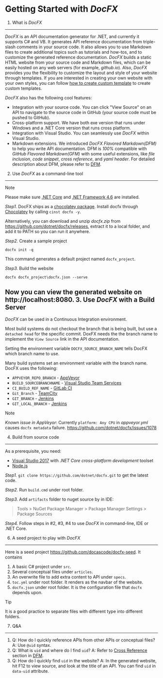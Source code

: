Getting Started with *DocFX*
===============

1. What is *DocFX*
---------------

*DocFX* is an API documentation generator for .NET, and currently it supports C# and VB.
It generates API reference documentation from triple-slash comments in your source code.
It also allows you to use Markdown files to create additional topics such as tutorials and how-tos, and to customize the generated reference documentation.
*DocFX* builds a static HTML website from your source code and Markdown files, which can be easily hosted on any web servers (for example, *github.io*).
Also, *DocFX* provides you the flexibility to customize the layout and style of your website through templates.
If you are interested in creating your own website with your own styles, you can follow [how to create custom template](howto_create_custom_template.md) to create custom templates.

*DocFX* also has the following cool features:

* Integration with your source code. You can click "View Source" on an API to navigate to the source code in GitHub (your source code must be pushed to GitHub).
* Cross-platform support. We have both exe version that runs under Windows and a .NET Core version that runs cross platform.
* Integration with Visual Studio. You can seamlessly use *DocFX* within Visual Studio.
* Markdown extensions. We introduced *DocFX Flavored Markdown(DFM)* to help you write API documentation. DFM is *100%* compatible with *GitHub Flavored Markdown(GFM)* with some useful extensions, like *file inclusion*, *code snippet*, *cross reference*, and *yaml header*.
For detailed description about DFM, please refer to [DFM](../spec/docfx_flavored_markdown.md).


2. Use *DocFX* as a command-line tool
-----------------------

> [!Note]
> Please make sure [.NET Core](https://www.microsoft.com/net/core) and [.NET Framework 4.6](https://www.microsoft.com/en-us/download/details.aspx?id=48130) are installed.

*Step1.* DocFX ships as a [chocolatey package](https://chocolatey.org/packages/docfx).
Install docfx through [Chocolatey](https://chocolatey.org/install) by calling `cinst docfx -y`.

Alternatively, you can download and unzip *docfx.zip* from https://github.com/dotnet/docfx/releases, extract it to a local folder, and add it to PATH so you can run it anywhere.

*Step2.* Create a sample project
```
docfx init -q
```

This command generates a default project named `docfx_project`.

*Step3.* Build the website
```
docfx docfx_project\docfx.json --serve
```

Now you can view the generated website on http://localhost:8080.
3. Use *DocFX* with a Build Server
---------------

*DocFX* can be used in a Continuous Integration environment.

Most build systems do not checkout the branch that is being built, but
use a `detached head` for the specific commit.  DoxFX needs the the branch name to implement the `View Source` link in the API documentation.

Setting the environment variable `DOCFX_SOURCE_BRANCH_NAME` tells DocFX which branch name to use.

Many build systems set an environment variable with the branch name.  DocFX uses the following:

- `APPVEYOR_REPO_BRANCH` - [AppVeyor](https://www.appveyor.com/)
- `BUILD_SOURCEBRANCHNAME` - [Visual Studio Team Services](https://www.visualstudio.com/team-services/)
- `CI_BUILD_REF_NAME` - [GitLab CI](https://about.gitlab.com/gitlab-ci/)
- `Git_Branch` - [TeamCity](https://www.jetbrains.com/teamcity/)
- `GIT_BRANCH` - [Jenkins](https://jenkins.io/)
- `GIT_LOCAL_BRANCH` - [Jenkins](https://jenkins.io/)

> [!NOTE]
> *Known issue in AppVeyor*: Currently `platform: Any CPU` in *appveyor.yml* causes `docfx metadata` failure. https://github.com/dotnet/docfx/issues/1078

4. Build from source code
----------------
As a prerequisite, you need:
- [Visual Studio 2017](https://www.visualstudio.com/vs/) with *.NET Core cross-platform development* toolset
- [Node.js](https://nodejs.org)

*Step1.* `git clone https://github.com/dotnet/docfx.git` to get the latest code.

*Step2.* Run `build.cmd` under root folder.

*Step3.* Add `artifacts` folder to nuget source by in IDE:
  > Tools > NuGet Package Manager > Package Manager Settings > Package Sources

*Step4.* Follow steps in #2, #3, #4 to use *DocFX* in command-line, IDE or .NET Core.

6. A seed project to play with *DocFX*
-------------------------
Here is a seed project https://github.com/docascode/docfx-seed. It contains

1. A basic C# project under `src`.
2. Several conceptual files under `articles`.
3. An overwrite file to add extra content to API under `specs`.
4. `toc.yml` under root folder. It renders as the navbar of the website.
5. `docfx.json` under root folder. It is the configuration file that `docfx` depends upon.

> [!Tip]
> It is a good practice to separate files with different type into different folders.

7. Q&A
-------------------------
1. Q: How do I quickly reference APIs from other APIs or conceptual files?
   A: Use `@uid` syntax.
2. Q: What is `uid` and where do I find `uid`?
   A: Refer to [Cross Reference](../spec/docfx_flavored_markdown.md#cross-reference) section in [DFM](../spec/docfx_flavored_markdown.md).
3. Q: How do I quickly find `uid` in the website?
   A: In the generated website, hit F12 to view source, and look at the title of an API. You can find `uid` in `data-uid` attribute.
